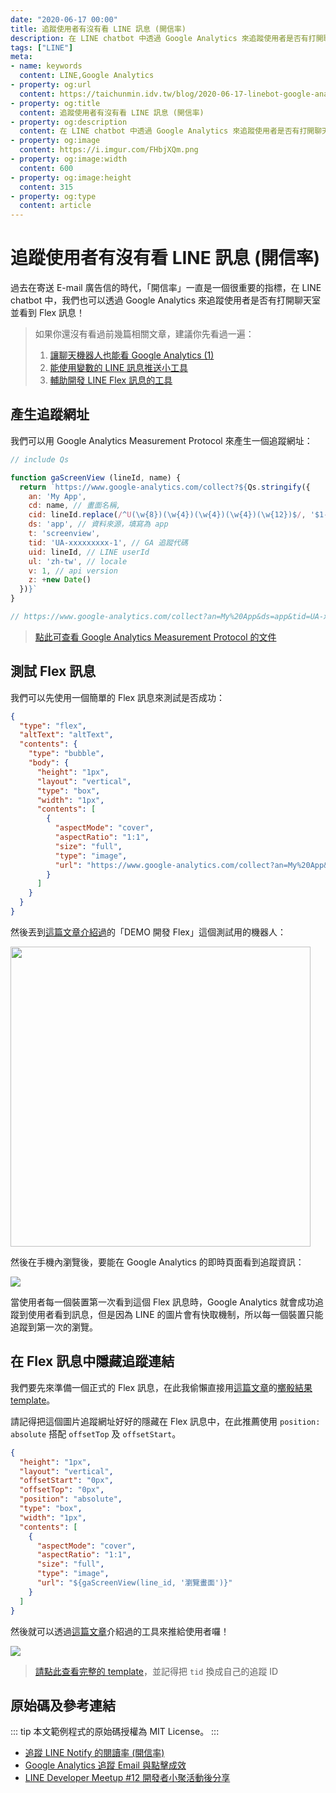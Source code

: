 ```yaml
---
date: "2020-06-17 00:00"
title: 追蹤使用者有沒有看 LINE 訊息 (開信率)
description: 在 LINE chatbot 中透過 Google Analytics 來追蹤使用者是否有打開聊天室並看到 Flex 訊息！
tags: ["LINE"]
meta:
- name: keywords
  content: LINE,Google Analytics
- property: og:url
  content: https://taichunmin.idv.tw/blog/2020-06-17-linebot-google-analytics.html
- property: og:title
  content: 追蹤使用者有沒有看 LINE 訊息 (開信率)
- property: og:description
  content: 在 LINE chatbot 中透過 Google Analytics 來追蹤使用者是否有打開聊天室並看到 Flex 訊息！
- property: og:image
  content: https://i.imgur.com/FHbjXQm.png
- property: og:image:width
  content: 600
- property: og:image:height
  content: 315
- property: og:type
  content: article
---
```


# 追蹤使用者有沒有看 LINE 訊息 (開信率)

過去在寄送 E-mail 廣告信的時代，「開信率」一直是一個很重要的指標，在 LINE chatbot 中，我們也可以透過 Google Analytics 來追蹤使用者是否有打開聊天室並看到 Flex 訊息！

> 如果你還沒有看過前幾篇相關文章，建議你先看過一遍：
> 1. [讓聊天機器人也能看 Google Analytics (1)](https://taichunmin.idv.tw/blog/2020-04-28-lintbot-google-analytics.html)
> 2. [能使用變數的 LINE 訊息推送小工具](https://taichunmin.idv.tw/blog/2020-06-15-line-push-template.html)
> 3. [輔助開發 LINE Flex 訊息的工具](https://taichunmin.idv.tw/blog/2020-04-06-line-devbot.html)

## 產生追蹤網址

我們可以用 Google Analytics Measurement Protocol 來產生一個追蹤網址：

```javascript
// include Qs

function gaScreenView (lineId, name) {
  return `https://www.google-analytics.com/collect?${Qs.stringify({
    an: 'My App',
    cd: name, // 畫面名稱,
    cid: lineId.replace(/^U(\w{8})(\w{4})(\w{4})(\w{4})(\w{12})$/, '$1-$2-$3-$4-$5'), // client id
    ds: 'app', // 資料來源，填寫為 app
    t: 'screenview',
    tid: 'UA-xxxxxxxxx-1', // GA 追蹤代碼
    uid: lineId, // LINE userId
    ul: 'zh-tw', // locale
    v: 1, // api version
    z: +new Date()
  })}`
}

// https://www.google-analytics.com/collect?an=My%20App&ds=app&tid=UA-xxxxxxxxx-1&ul=zh-tw&v=1&uid=Udeadbeefdeadbeefdeadbeefdeadbeef&cid=deadbeef-dead-beef-dead-beefdeadbeef&t=screenview&cd=a&z=1592381805597
```

> [點此可查看 Google Analytics Measurement Protocol 的文件](https://developers.google.com/analytics/devguides/collection/protocol/v1)

## 測試 Flex 訊息

我們可以先使用一個簡單的 Flex 訊息來測試是否成功：

```json
{
  "type": "flex",
  "altText": "altText",
  "contents": {
    "type": "bubble",
    "body": {
      "height": "1px",
      "layout": "vertical",
      "type": "box",
      "width": "1px",
      "contents": [
        {
          "aspectMode": "cover",
          "aspectRatio": "1:1",
          "size": "full",
          "type": "image",
          "url": "https://www.google-analytics.com/collect?an=My%20App&ds=app&tid=UA-xxxxxxxxx-1&ul=zh-tw&v=1&uid=Udeadbeefdeadbeefdeadbeefdeadbeef&cid=deadbeef-dead-beef-dead-beefdeadbeef&t=screenview&cd=a&z=1592381805597"
        }
      ]
    }
  }
}
```

然後丟到[這篇文章介紹過](https://taichunmin.idv.tw/blog/2020-04-06-line-devbot.html)的「DEMO 開發 Flex」這個測試用的機器人：

<img src="https://i.imgur.com/KFz1lgo.jpg" style="width: 480px">


然後在手機內瀏覽後，要能在 Google Analytics 的即時頁面看到追蹤資訊：

![](https://i.imgur.com/US2GHTI.png)

當使用者每一個裝置第一次看到這個 Flex 訊息時，Google Analytics 就會成功追蹤到使用者看到訊息，但是因為 LINE 的圖片會有快取機制，所以每一個裝置只能追蹤到第一次的瀏覽。

## 在 Flex 訊息中隱藏追蹤連結

我們要先來準備一個正式的 Flex 訊息，在此我偷懶直接用[這篇文章](https://taichunmin.idv.tw/blog/2020-06-15-line-push-template.html)的[擲骰結果  template](https://gist.github.com/taichunmin/725af44befc5366962d83d380a74f564)。

請記得把這個圖片追蹤網址好好的隱藏在 Flex 訊息中，在此推薦使用 `position: absolute` 搭配 `offsetTop` 及 `offsetStart`。

```json
{
  "height": "1px",
  "layout": "vertical",
  "offsetStart": "0px",
  "offsetTop": "0px",
  "position": "absolute",
  "type": "box",
  "width": "1px",
  "contents": [
    {
      "aspectMode": "cover",
      "aspectRatio": "1:1",
      "size": "full",
      "type": "image",
      "url": "${gaScreenView(line_id, '瀏覽畫面')}"
    }
  ]
}
```

然後就可以透過[這篇文章](https://taichunmin.idv.tw/blog/2020-06-15-line-push-template.html)介紹過的工具來推給使用者囉！

![](https://i.imgur.com/9nWGiUD.jpg)

> [請點此查看完整的 template](https://gist.github.com/taichunmin/cf896614f97546e981d83aa1cde080e0)，並記得把 `tid` 換成自己的追蹤 ID

## 原始碼及參考連結

::: tip
本文範例程式的原始碼授權為 MIT License。
:::

* [追蹤 LINE Notify 的閱讀率 (開信率)](https://taichunmin.idv.tw/blog/2020-06-29-linebot-google-analytics.html)
* [Google Analytics 追蹤 Email 與點擊成效](https://www.oxxostudio.tw/articles/201706/google-analytics-tracking-email.html)
* [LINE Developer Meetup #12 開發者小聚活動後分享](https://engineering.linecorp.com/zh-hant/blog/line-developer-meetup-12/)
